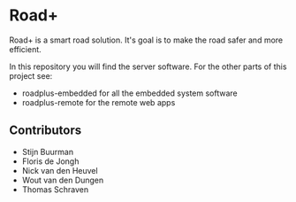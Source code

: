 Road+
=====

Road+ is a smart road solution. It's goal is to make the road
safer and more efficient.

In this repository you will find the server software. For the
other parts of this project see:
- roadplus-embedded for all the embedded system software
- roadplus-remote for the remote web apps

Contributors
------------
- Stijn Buurman
- Floris de Jongh
- Nick van den Heuvel
- Wout van den Dungen
- Thomas Schraven
